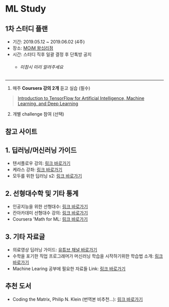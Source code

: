 ML Study
=========

1차 스터디 플랜
--------------

* 기간: 2019.05.12 ~ 2019.06.02 (4주)
* 장소: [MOiM 왕십리점](https://map.naver.com/local/siteview.nhn?code=1449764144&_ts=1557069130220)
* 시간: 스터디 직후 일괄 결정 후 단톡방 공지
	* ###### 미참시 미리 알려주세요
***
1. 매주 **Coursera 강의 2개** 듣고 실습 (필수)
> [Introduction to TensorFlow for Artificial Intelligence, Machine Learning, and Deep Learning](https://www.coursera.org/learn/introduction-tensorflow)
2. 개별 challenge 참여 (선택)

참고 사이트
-----------

## 1. 딥러닝/머신러닝 가이드

* 텐서플로우 강의: [링크 바로가기](https://www.deeplearning.ai/tensorflow-from-basics-to-mastery/)
* 케라스 강좌: [링크 바로가기](https://tykimos.github.io/lecture/)
* 모두를 위한 딥러닝 s2: [링크 바로가기](https://deeplearningzerotoall.github.io/season2)


## 2. 선형대수학 및 기타 통계

* 인공지능을 위한 선형대수: [링크 바로가기](https://www.youtube.com/watch?v=KKGfjhs_26M)
* 칸아카데미 선형대수 강의: [링크 바로가기](https://www.khanacademy.org/math/linear-algebra/vectors-and-spaces/vectors/v/vector-introduction-linear-algebra)
* Coursera 'Math for ML: [링크 바로가기](https://www.coursera.org/specializations/mathematics-machine-learning)

## 3. 기타 자료글

* 의료영상 딥러닝 가이드: [유튜브 채널 바로가기](https://www.youtube.com/channel/UC8UJKvDWhhIQCPFeLLufQDA)
* 수학을 포기한 직업 프로그래머가 머신러닝 학습을 시작하기위한 학습법 소개: [링크 바로가기](http://www.moreagile.net/2015/05/how-to-start-machine-learning-study.html)
* Machine Learing 공부에 필요한 자료들 Link: [링크 바로가기](http://jason-heo.github.io/programming/2015/09/19/ml-materials.html)

## 추천 도서

* Coding the Matrix, Philip N. Klein (번역본 비추천...): [링크 바로가기](http://www.yes24.com/24/goods/17967245#Div_Review)

